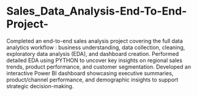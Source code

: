 # Sales_Data_Analysis-End-To-End-Project-
Completed an end-to-end sales analysis project covering the full data analytics workflow : business understanding, data collection, cleaning, exploratory data analysis (EDA), and dashboard creation.
Performed detailed EDA using PYTHON to uncover key insights on regional sales trends, product performance, and customer segmentation.
Developed an interactive Power BI dashboard showcasing executive summaries, product/channel performance, and demographic insights to support strategic decision-making.
